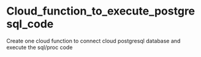 # Cloud_function_to_execute_postgresql_code
Create one cloud function to connect cloud postgresql database and execute the sql/proc code
